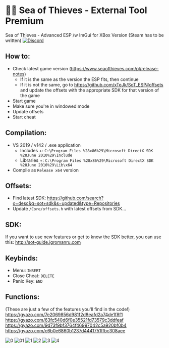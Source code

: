 # 🏴‍☠️ Sea of Thieves - External Tool Premium
Sea of Thieves - Advanced ESP /w ImGui for XBox Version (Steam has to be written)
[![Discord](https://img.shields.io/discord/748288505507217428.svg?label=&logo=discord&logoColor=ffffff&color=7389D8&labelColor=6A7EC2)](https://discord.gg/AEfuvwT)
  
  
## How to:
- Check latest game version (https://www.seaofthieves.com/pl/release-notes)
  - If it is the same as the version the ESP fits, then continue
  - If it is not the same, go to https://github.com/xTeJk/SoT_ESP#offsets and update the offsets with the appropriate SDK for that version of the game
- Start game
- Make sure you're in windowed mode
- Update offsets
- Start cheat
  
## Compilation:
- VS 2019 / v142 / .exe application
	- Includes +: `C:\Program Files %28x86%29\Microsoft DirectX SDK %28June 2010%29\Include`
	- Libraries +: `C:\Program Files %28x86%29\Microsoft DirectX SDK %28June 2010%29\Lib\x64`
- Compile as `Release x64` version
  
## Offsets:
- Find latest SDK: https://github.com/search?o=desc&q=sot+sdk&s=updated&type=Repositories
- Update `/Core/offsets.h` with latest offsets from SDK...
  
## SDK:
If you want to use new features or get to know the SDK better, you can use this: http://sot-guide.igromanru.com

## Keybinds:
- Menu: `INSERT`
- Close Cheat: `DELETE`
- Panic Key: `END`

## Functions:
(These are just a few of the features you'll find in the code!)
https://gyazo.com/7e2069856d981f2d8eafd2a74de1f8f1  
https://gyazo.com/63fc540d6f0e35521fd73579c3ddfeaf  
https://gyazo.com/9d73f9bf3764f46997042c5a920bf0b4  
https://gyazo.com/c6b0e6860b1237d4441751ffbc308aee  
  
![0](https://cdn.discordapp.com/attachments/834803478085369856/871043700346732544/unknown.png)
![01](https://cdn.discordapp.com/attachments/834803478085369856/865970038792126494/unknown.png)
![1](https://cdn.discordapp.com/attachments/834803478085369856/871130743307390986/unknown.png)
![2](https://cdn.discordapp.com/attachments/834803478085369856/871201388305211442/unknown.png)
![3](https://cdn.discordapp.com/attachments/834803478085369856/872519585964888155/unknown.png)
![4](https://cdn.discordapp.com/attachments/834803478085369856/871130859854512158/unknown.png)
